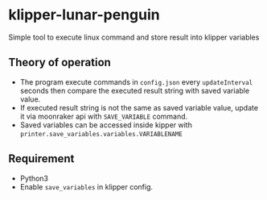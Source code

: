 # klipper-lunar-penguin
Simple tool to execute linux command and store result into klipper variables

## Theory of operation
- The program execute commands in <code>config.json</code> every <code>updateInterval</code> seconds then compare the executed result string with saved variable value.
- If executed result string is not the same as saved variable value, update it via moonraker api with <code>SAVE_VARIABLE</code> command.
- Saved variables can be accessed inside kipper with <code>printer.save_variables.variables.VARIABLENAME</code>

## Requirement
- Python3
- Enable <code>save_variables</code> in klipper config.